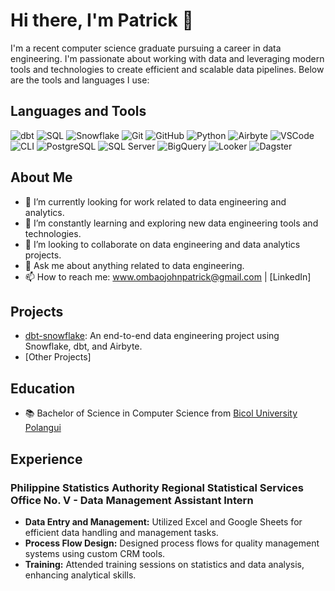 # Hi there, I'm Patrick 👋

I'm a recent computer science graduate pursuing a career in data engineering. I'm passionate about working with data and leveraging modern tools and technologies to create efficient and scalable data pipelines. Below are the tools and languages I use:

## Languages and Tools
![dbt](https://img.shields.io/badge/dbt-FF694B?style=for-the-badge&logo=dbt&logoColor=white)
![SQL](https://img.shields.io/badge/SQL-003B57?style=for-the-badge&logo=postgresql&logoColor=white)
![Snowflake](https://img.shields.io/badge/Snowflake-29B5E8?style=for-the-badge&logo=snowflake&logoColor=white)
![Git](https://img.shields.io/badge/Git-F05032?style=for-the-badge&logo=git&logoColor=white)
![GitHub](https://img.shields.io/badge/GitHub-181717?style=for-the-badge&logo=github&logoColor=white)
![Python](https://img.shields.io/badge/Python-3776AB?style=for-the-badge&logo=python&logoColor=white)
![Airbyte](https://img.shields.io/badge/Airbyte-2962FF?style=for-the-badge&logo=airbyte&logoColor=white)
![VSCode](https://img.shields.io/badge/VS%20Code-007ACC?style=for-the-badge&logo=visual-studio-code&logoColor=white)
![CLI](https://img.shields.io/badge/CLI-4A4A4A?style=for-the-badge&logo=windows-terminal&logoColor=white)
![PostgreSQL](https://img.shields.io/badge/PostgreSQL-316192?style=for-the-badge&logo=postgresql&logoColor=white)
![SQL Server](https://img.shields.io/badge/SQL%20Server-CC2927?style=for-the-badge&logo=microsoft-sql-server&logoColor=white)
![BigQuery](https://img.shields.io/badge/BigQuery-4285F4?style=for-the-badge&logo=google-cloud&logoColor=white)
![Looker](https://img.shields.io/badge/Looker-4285F4?style=for-the-badge&logo=looker&logoColor=white)
![Dagster](https://img.shields.io/badge/Dagster-1A1A1A?style=for-the-badge)


## About Me

- 🔭 I’m currently looking for work related to data engineering and analytics.
- 🌱 I’m constantly learning and exploring new data engineering tools and technologies.
- 👯 I’m looking to collaborate on data engineering and data analytics projects.
- 💬 Ask me about anything related to data engineering.
- 📫 How to reach me: www.ombaojohnpatrick@gmail.com | [LinkedIn]

## Projects

- [dbt-snowflake](https://github.com/dbtrick/project01_dbt_snowflake): An end-to-end data engineering project using Snowflake, dbt, and Airbyte.
- [Other Projects]

## Education

- 📚 Bachelor of Science in Computer Science from [Bicol University Polangui](https://bicol-u.edu.ph/category/bu-polangui/)

## Experience

### Philippine Statistics Authority Regional Statistical Services Office No. V - Data Management Assistant Intern 

- **Data Entry and Management:** Utilized Excel and Google Sheets for efficient data handling and management tasks.
- **Process Flow Design:** Designed process flows for quality management systems using custom CRM tools.
- **Training:** Attended training sessions on statistics and data analysis, enhancing analytical skills.
